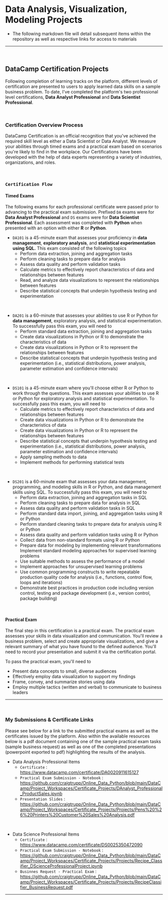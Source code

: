 # Data Analysis, Visualization, Modeling Projects
* The following markdown file will detail subsequent items within the repository as well as respective links for access to materials

---

<br>

## **DataCamp Certification Projects**

Following completion of learning tracks on the platform, different levels of certification are presented to users to apply learned data skills on a sample business problem. To date, I've completed the platform's two professional level certifications, **Data Analyst Professional** and **Data Scientist Professional**. 

<br>

### Certification Overview Process
DataCamp Certification is an official recognition that you've achieved the required skill level as either a Data Scientist or Data Analyst. We measure your abilities through timed exams and a practical exam based on scenarios you're likely to find in the workplace. Our Certifications have been developed with the help of data experts representing a variety of industries, organizations, and roles.

<br>

### `Certification Flow`
#### **Timed Exams**
The following exams for each professional certificate were passed prior to advancing to the practical exam submission. Prefixed `DA` exams were for **Data Analyst Professional** and `DS` exams were for **Data Scientist Professional**. Each assessment was completed with **Python** when presented with an option with either **R** or **Python**.

* `DA101` is a 45-minute exam that assesses your proficiency in **data management**, **exploratory analysis**, and **statistical experimentation using SQL.** This exam consisted of the following topics
    * Perform data extraction, joining and aggregation tasks
    * Perform cleaning tasks to prepare data for analysis
    * Assess data quality and perform validation tasks
    * Calculate metrics to effectively report characteristics of data and relationships between features
    * Read, and analyze data visualizations to represent the relationships between features
    * Describe statistical concepts that underpin hypothesis testing and experimentation

<br>

* `DA201` is a 60-minute that assesses your abilities to use R or Python for **data management**, exploratory analysis, and statistical experimentation. To successfully pass this exam, you will need to
    * Perform standard data extraction, joining and aggregation tasks
    * Create data visualizations in Python or R to demonstrate the characteristics of data
    * Create data visualizations in Python or R to represent the relationships between features
    * Describe statistical concepts that underpin hypothesis testing and experimentation (i.e., statistical distributions, power analysis, parameter estimation and confidence intervals)

<br>

* `DS101` is a 45-minute exam where you'll choose either R or Python to work through the questions. This exam assesses your abilities to use R or Python for exploratory analysis and statistical experimentation. To successfully pass this exam, you will need to
    * Calculate metrics to effectively report characteristics of data and relationships between features
    * Create data visualizations in Python or R to demonstrate the characteristics of data
    * Create data visualizations in Python or R to represent the relationships between features
    * Describe statistical concepts that underpin hypothesis testing and experimentation (i.e., statistical distributions, power analysis, parameter estimation and confidence intervals)
    * Apply sampling methods to data
    * Implement methods for performing statistical tests

<br>

* `DS201` is a 60-minute exam that assesses your data management, programming, and modeling skills in R or Python, and data management skills using SQL. To successfully pass this exam, you will need to 
    * Perform data extraction, joining and aggregation tasks in SQL
    * Perform cleaning tasks to prepare data for analysis in SQL
    * Assess data quality and perform validation tasks in SQL
    * Perform standard data import, joining, and aggregation tasks using R or Python
    * Perform standard cleaning tasks to prepare data for analysis using R or Python
    * Assess data quality and perform validation tasks using R or Python
    * Collect data from non-standard formats using R or Python
    * Prepare data for modeling by implementing relevant transformations Implement standard modeling approaches for supervised learning problems
    * Use suitable methods to assess the performance of a model
    * Implement approaches for unsupervised learning problems
    * Use common programming constructs to write repeatable production quality code for analysis (i.e., functions, control flow, loops and iterations)
    * Demonstrate best practices in production code including version control, testing and package development (i.e., version control, package building)

<br>

#### **Practical Exam**
The final step in this certification is a practical exam. The practical exam assesses your skills in data visualization and communication. You'll review a business problem, select and create appropriate visualizations, and give a relevant summary of what you have found to the defined audience. You'll need to record your presentation and submit it via the certification portal. 

To pass the practical exam, you'll need to
* Present data concepts to small, diverse audiences
* Effectively employ data visualization to support my findings
* Frame, convey, and summarize stories using data
* Employ multiple tactics (written and verbal) to communicate to business leaders

---

<br>

### My Submissions & Certificate Links
Please see below for a link to the submitted practical exams as well as the certificates issued by the platform. Also within the available resources below is a pdf document containing one of the sample practical exam tasks (sample business request) as well as one of the completed presentations (powerpoint exported to pdf) highlighting the results of the analysis.


* Data Analysis Professional Items
    * `Certificate` : https://www.datacamp.com/certificate/DA0020911615127
    * `Practical Exam Submission - Notebook` : https://github.com/craigtrupp/Online_Data_Python/blob/main/DataCamp/Project_Workspaces/Certificate_Projects/DAnalyst_Professional_ProductSales.ipynb
    * `Presentation Slides` : https://github.com/craigtrupp/Online_Data_Python/blob/main/DataCamp/Project_Workspaces/Certificate_Projects/Projects/Pens%20%26%20Printers%20Customer%20Sales%20Analysis.pdf

<br>

* Data Science Professional Items
    * `Certificate` : https://www.datacamp.com/certificate/DS0025350472090
    * `Practical Exam Submission - Notebook` : https://github.com/craigtrupp/Online_Data_Python/blob/main/DataCamp/Project_Workspaces/Certificate_Projects/Projects/Recipe_Classifier_DScienceProfessionalProject.ipynb
    * `Businnes Request - Practical Exam` : https://github.com/craigtrupp/Online_Data_Python/blob/main/DataCamp/Project_Workspaces/Certificate_Projects/Projects/RecipeClassifier_BusinessRequest.pdf

---



